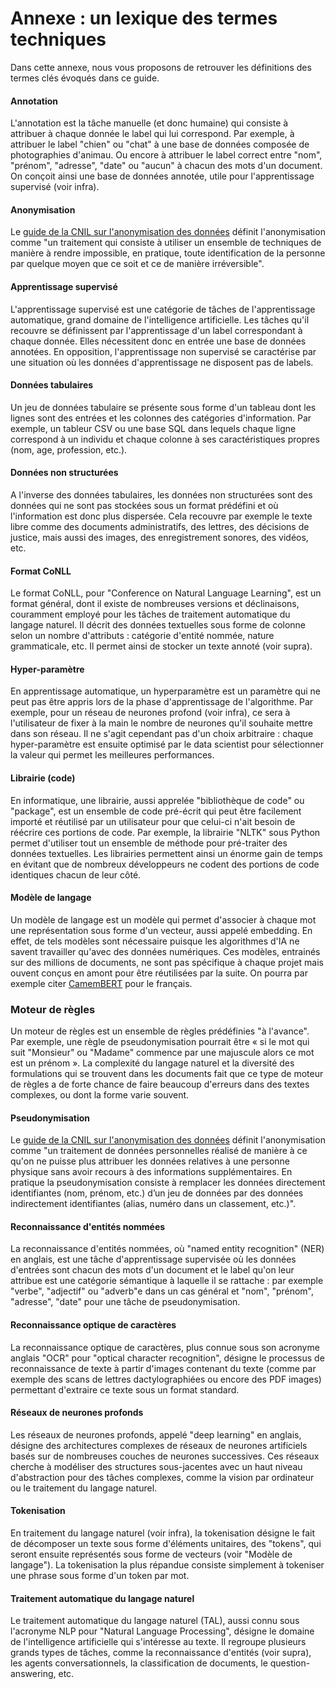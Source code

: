 # Annexe : un lexique des termes techniques

Dans cette annexe, nous vous proposons de retrouver les définitions des termes clés évoqués dans ce guide.

#### Annotation
L'annotation est la tâche manuelle (et donc humaine) qui consiste à attribuer à chaque donnée le label qui lui correspond. Par exemple, à attribuer le label "chien" ou "chat" à une base de données composée de photographies d'animau. Ou encore à attribuer le label correct entre "nom", "prénom", "adresse", "date" ou "aucun" à chacun des mots d'un document. On conçoit ainsi une base de données annotée, utile pour l'apprentissage supervisé (voir infra).

#### Anonymisation
Le [guide de la CNIL sur l'anonymisation des données](https://www.cnil.fr/fr/lanonymisation-des-donnees-un-traitement-cle-pour-lopen-data) définit l'anonymisation comme "un traitement qui consiste à utiliser un ensemble de techniques de manière à rendre impossible, en pratique, toute identification de la personne par quelque moyen que ce soit et ce de manière irréversible".

#### Apprentissage supervisé
L'apprentissage supervisé est une catégorie de tâches de l'apprentissage automatique, grand domaine de l'intelligence artificielle. Les tâches qu'il recouvre se définissent par l'apprentissage d'un label correspondant à chaque donnée. Elles nécessitent donc en entrée une base de données annotées. En opposition, l'apprentissage non supervisé se caractérise par une situation où les données d'apprentissage ne disposent pas de labels.

#### Données tabulaires
Un jeu de données tabulaire se présente sous forme d'un tableau dont les lignes sont des entrées et les colonnes des catégories d'information. Par exemple, un tableur CSV ou une base SQL dans lequels chaque ligne correspond à un individu et chaque colonne à ses caractéristiques propres (nom, age, profession, etc.).

#### Données non structurées
A l'inverse des données tabulaires, les données non structurées sont des données qui ne sont pas stockées sous un format prédéfini et où l'information est donc plus dispersée. Cela recouvre par exemple le texte libre comme des documents administratifs, des lettres, des décisions de justice, mais aussi des images, des enregistrement sonores, des vidéos, etc.

#### Format CoNLL
Le format CoNLL, pour "Conference on Natural Language Learning", est un format général, dont il existe de nombreuses versions et déclinaisons, couramment employé pour les tâches de traitement automatique du langage naturel. Il décrit des données textuelles sous forme de colonne selon un nombre d'attributs : catégorie d'entité nommée, nature grammaticale, etc. Il permet ainsi de stocker un texte annoté (voir supra).

#### Hyper-paramètre
En apprentissage automatique, un hyperparamètre est un paramètre qui ne peut pas être appris lors de la phase d'apprentissage de l'algorithme. Par exemple, pour un réseau de neurones profond (voir infra), ce sera à l'utilisateur de fixer à la main le nombre de neurones qu'il souhaite mettre dans son réseau. Il ne s'agit cependant pas d'un choix arbitraire : chaque hyper-paramètre est ensuite optimisé par le data scientist pour sélectionner la valeur qui permet les meilleures performances.

#### Librairie (code)
En informatique, une librairie, aussi apprelée "bibliothèque de code" ou "package", est un ensemble de code pré-écrit qui peut être facilement importé et réutilisé par un utilisateur pour que celui-ci n'ait besoin de réécrire ces portions de code. Par exemple, la librairie "NLTK" sous Python permet d'utiliser tout un ensemble de méthode pour pré-traiter des données textuelles. Les librairies permettent ainsi un énorme gain de temps en évitant que de nombreux développeurs ne codent des portions de code identiques chacun de leur côté.

#### Modèle de langage
Un modèle de langage est un modèle qui permet d'associer à chaque mot une représentation sous forme d'un vecteur, aussi appelé embedding. En effet, de tels modèles sont nécessaire puisque les algorithmes d'IA ne savent travailler qu'avec des données numériques. Ces modèles, entrainés sur des millions de documents, ne sont pas spécifique à chaque projet mais ouvent conçus en amont pour être réutilisées par la suite. On pourra par exemple citer [CamemBERT](https://camembert-model.fr/) pour le français.

### Moteur de règles
Un moteur de règles est un ensemble de règles prédéfinies "à l'avance". Par exemple, une règle de pseudonymisation pourrait être « si le mot qui suit "Monsieur" ou "Madame" commence par une majuscule alors ce mot est un prénom ». La complexité du langage naturel et la diversité des formulations qui se trouvent dans les documents fait que ce type de moteur de règles a de forte chance de faire beaucoup d'erreurs dans des textes complexes, ou dont la forme varie souvent.

#### Pseudonymisation
Le [guide de la CNIL sur l'anonymisation des données](https://www.cnil.fr/fr/lanonymisation-des-donnees-un-traitement-cle-pour-lopen-data) définit l'anonymisation comme "un traitement de données personnelles réalisé de manière à ce qu'on ne puisse plus attribuer les données relatives à une personne physique sans avoir recours à des informations supplémentaires. En pratique la pseudonymisation consiste à remplacer les données directement identifiantes (nom, prénom, etc.) d’un jeu de données par des données indirectement identifiantes (alias, numéro dans un classement, etc.)".

#### Reconnaissance d'entités nommées
La reconnaissance d'entités nommées, où "named entity recognition" (NER) en anglais, est une tâche d'apprentissage supervisée où les données d'entrées sont chacun des mots d'un document et le label qu'on leur attribue est une catégorie sémantique à laquelle il se rattache : par exemple "verbe", "adjectif" ou "adverb"e dans un cas général et "nom", "prénom", "adresse", "date" pour une tâche de pseudonymisation.

#### Reconnaissance optique de caractères
La reconnaissance optique de caractères, plus connue sous son acronyme anglais "OCR" pour "optical character recognition", désigne le processus de reconnaissance de texte à partir d'images contenant du texte (comme par exemple des scans de lettres dactylographiées ou encore des PDF images) permettant d'extraire ce texte sous un format standard. 

#### Réseaux de neurones profonds
Les réseaux de neurones profonds, appelé "deep learning" en anglais, désigne des architectures complexes de réseaux de neurones artificiels basés sur de nombreuses couches de neurones successives. Ces réseaux cherche à modéliser des structures sous-jacentes avec un haut niveau d'abstraction pour des tâches complexes, comme la vision par ordinateur ou le traitement du langage naturel.

#### Tokenisation
En traitement du langage naturel (voir infra), la tokenisation désigne le fait de décomposer un texte sous forme d'éléments unitaires, des "tokens", qui seront ensuite représentés sous forme de vecteurs (voir "Modèle de langage"). La tokenisation la plus répandue consiste simplement à tokeniser une phrase sous forme d'un token par mot.

#### Traitement automatique du langage naturel
Le traitement automatique du langage naturel (TAL), aussi connu sous l'acronyme NLP pour "Natural Language Processing", désigne le domaine de l'intelligence artificielle qui s'intéresse au texte. Il regroupe plusieurs grands types de tâches, comme la reconnaissance d'entités (voir supra), les agents conversationnels, la classification de documents, le question-answering, etc.
